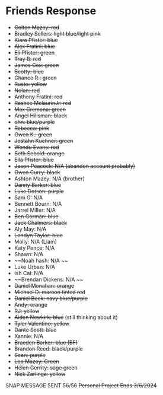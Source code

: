 # Friends Response

- ~~Colton Mazey: red~~
- ~~Bradley Sellers: light blue/light pink~~
- ~~Kiara Pfister: blue~~
- ~~Alex Fratini: blue~~
- ~~Eli Pfister: green~~
- ~~Tray B: red~~
- ~~James Cox: green~~
- ~~Scotty: blue~~
- ~~Chance R.: green~~
- ~~Rusto: yellow~~
- ~~Nolan: red~~
- ~~Anthony Fratini: red~~
- ~~Rashee MclaurinJr: red~~
- ~~Max Cremona: green~~
- ~~Angel Hillsman: black~~
- ~~ohn: blue/purple~~
- ~~Rebecca: pink~~
- ~~Owen K.: green~~
- ~~Jostahn Kuehner: green~~
- ~~Wondu Evans: red~~
- ~~Seth Sebold: orange~~
- ~~Ella Pfister: blue~~
- ~~Jason Peacock: N/A (abandon account probably)~~
- ~~Owen Curry: black~~
- Ashton Mazey: N/A (brother)
- ~~Danny Barker: blue~~
- ~~Luke Dotson: purple~~
- Sam G: N/A
- Bennett Bourn: N/A
- Jarrel Miller: N/A
- ~~Ben Gorman: blue~~
- ~~Jack Chalmers: black~~
- Aly May: N/A
- ~~Londyn Taylor: blue~~
- Molly: N/A (Liam)
- Katy Pence: N/A
- Shawn: N/A
- ~~Noah hash: N/A ~~
- Luke Urban: N/A
- Ish Cal: N/A
- ~~Brendan Dickens: N/A ~~
- ~~Daniel Monahan: orange~~
- ~~Michael D: maroon tinted red~~
- ~~Daniel Beck: navy blue/purple~~
- ~~Andy: orange~~
- ~~RJ: yellow~~
- ~~Aiden Newkirk: blue~~ (still thinking about it)
- ~~Tyler Valentino: yellow~~
- ~~Dante Scott: blue~~
- Xannie: N/A
- ~~Braeden Barker: blue (BF)~~
- ~~Brandon Reed: black/purple~~
- ~~Sean: purple~~
- ~~Leo Mazey: Green~~
- ~~Helen Gerrity: sage green~~
- ~~Nick Zarlinga: yellow~~












































SNAP MESSAGE SENT 56/56
~~Personal Project Ends 3/6/2024~~